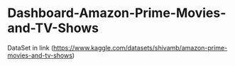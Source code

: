 # Dashboard-Amazon-Prime-Movies-and-TV-Shows
DataSet in link
(https://www.kaggle.com/datasets/shivamb/amazon-prime-movies-and-tv-shows)
